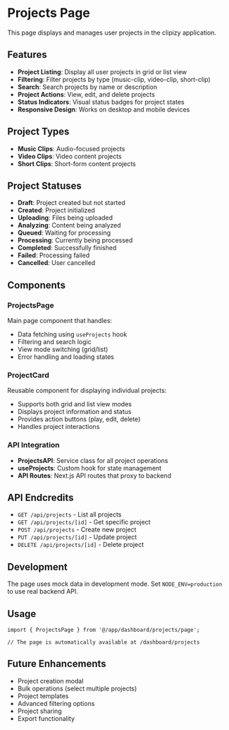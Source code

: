 # Projects Page

This page displays and manages user projects in the clipizy application.

## Features

- **Project Listing**: Display all user projects in grid or list view
- **Filtering**: Filter projects by type (music-clip, video-clip, short-clip)
- **Search**: Search projects by name or description
- **Project Actions**: View, edit, and delete projects
- **Status Indicators**: Visual status badges for project states
- **Responsive Design**: Works on desktop and mobile devices

## Project Types

- **Music Clips**: Audio-focused projects
- **Video Clips**: Video content projects  
- **Short Clips**: Short-form content projects

## Project Statuses

- **Draft**: Project created but not started
- **Created**: Project initialized
- **Uploading**: Files being uploaded
- **Analyzing**: Content being analyzed
- **Queued**: Waiting for processing
- **Processing**: Currently being processed
- **Completed**: Successfully finished
- **Failed**: Processing failed
- **Cancelled**: User cancelled

## Components

### ProjectsPage
Main page component that handles:
- Data fetching using `useProjects` hook
- Filtering and search logic
- View mode switching (grid/list)
- Error handling and loading states

### ProjectCard
Reusable component for displaying individual projects:
- Supports both grid and list view modes
- Displays project information and status
- Provides action buttons (play, edit, delete)
- Handles project interactions

### API Integration
- **ProjectsAPI**: Service class for all project operations
- **useProjects**: Custom hook for state management
- **API Routes**: Next.js API routes that proxy to backend

## API Endcredits

- `GET /api/projects` - List all projects
- `GET /api/projects/[id]` - Get specific project
- `POST /api/projects` - Create new project
- `PUT /api/projects/[id]` - Update project
- `DELETE /api/projects/[id]` - Delete project

## Development

The page uses mock data in development mode. Set `NODE_ENV=production` to use real backend API.

## Usage

```tsx
import { ProjectsPage } from '@/app/dashboard/projects/page';

// The page is automatically available at /dashboard/projects
```

## Future Enhancements

- Project creation modal
- Bulk operations (select multiple projects)
- Project templates
- Advanced filtering options
- Project sharing
- Export functionality
